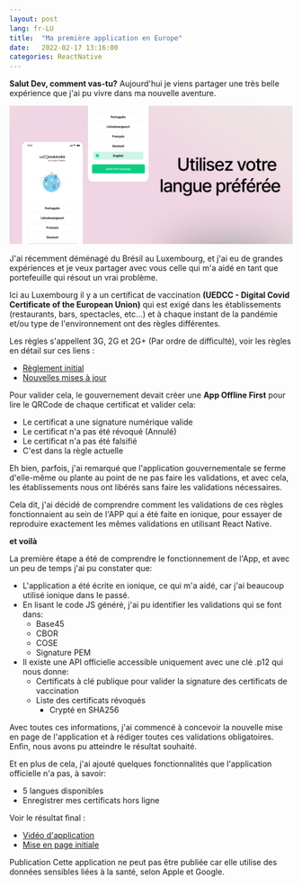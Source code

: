 ```yaml
---
layout: post
lang: fr-LU
title:  "Ma première application en Europe"
date:   2022-02-17 13:16:00
categories: ReactNative
---
```



**Salut Dev, comment vas-tu?** Aujourd'hui je viens partager une très belle expérience que j'ai pu vivre dans ma nouvelle aventure.

<img src="/assets/images/pages/covid-check-lu-banner.jpg">

J'ai récemment déménagé du Brésil au Luxembourg, et j'ai eu de grandes expériences et je veux partager avec vous celle qui m'a aidé en tant que portefeuille qui résout un vrai problème.

Ici au Luxembourg il y a un certificat de vaccination **(UEDCC - Digital Covid Certificate of the European Union)** qui est exigé dans les établissements (restaurants, bars, spectacles, etc...) et à chaque instant de la pandémie et/ou type de l'environnement ont des règles différentes.

Les règles s'appellent 3G, 2G et 2G+ (Par ordre de difficulté), voir les règles en détail sur ces liens :
- [Règlement initial](https://guichet.public.lu/fr/actualites/2021/decembre/28-app-covidcheck.html)
- [Nouvelles mises à jour](https://covid19.public.lu/en/covidcheck.html#:~:text=The%202G%2B%20system,CoV%2D2%20rapid%20antigen%20test)

Pour valider cela, le gouvernement devait créer une **App Offline First** pour lire le QRCode de chaque certificat et valider cela:
- Le certificat a une signature numérique valide
- Le certificat n'a pas été révoqué (Annulé)
- Le certificat n'a pas été falsifié
- C'est dans la règle actuelle

Eh bien, parfois, j'ai remarqué que l'application gouvernementale se ferme d'elle-même ou plante au point de ne pas faire les validations, et avec cela, les établissements nous ont libérés sans faire les validations nécessaires.

Cela dit, j'ai décidé de comprendre comment les validations de ces règles fonctionnaient au sein de l'APP qui a été faite en ionique, pour essayer de reproduire exactement les mêmes validations en utilisant React Native.

**et voilà**

La première étape a été de comprendre le fonctionnement de l'App, et avec un peu de temps j'ai pu constater que:
- L'application a été écrite en ionique, ce qui m'a aidé, car j'ai beaucoup utilisé ionique dans le passé.
- En lisant le code JS généré, j'ai pu identifier les validations qui se font dans:
    - Base45
    - CBOR
    - COSE
    - Signature PEM
- Il existe une API officielle accessible uniquement avec une clé .p12 qui nous donne:
    - Certificats à clé publique pour valider la signature des certificats de vaccination
    - Liste des certificats révoqués
        - Crypté en SHA256

Avec toutes ces informations, j'ai commencé à concevoir la nouvelle mise en page de l'application et à rédiger toutes ces validations obligatoires. Enfin, nous avons pu atteindre le résultat souhaité.

Et en plus de cela, j'ai ajouté quelques fonctionnalités que l'application officielle n'a pas, à savoir:
- 5 langues disponibles
- Enregistrer mes certificats hors ligne

Voir le résultat final :
- [Vidéo d'application](https://pedroentringer.dev/app/covid-check-lu/)
- [Mise en page initiale](https://www.figma.com/file/FgWcvLqgUQyMF77909GxQM/CovidCheck---Lu?node-id=0%3A1)

<div class="splash projects">
    <div class="content">
        <span class="title">Publication</span>
        <span class="description">Cette application ne peut pas être publiée car elle utilise des données sensibles liées à la santé, selon Apple et Google.</span>
    </div>
</div>